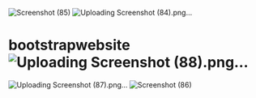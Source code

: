 ![Screenshot (85)](https://github.com/RAHUL5670/bootstrapwebsite/assets/108446180/2eac9953-0bc4-4a57-b50f-8698caef1875)
![Uploading Screenshot (84).png…]()
# bootstrapwebsite![Uploading Screenshot (88).png…]()
![Uploading Screenshot (87).png…]()
![Screenshot (86)](https://github.com/RAHUL5670/bootstrapwebsite/assets/108446180/62896290-b6cd-42db-82e6-0bde77310a4f)
